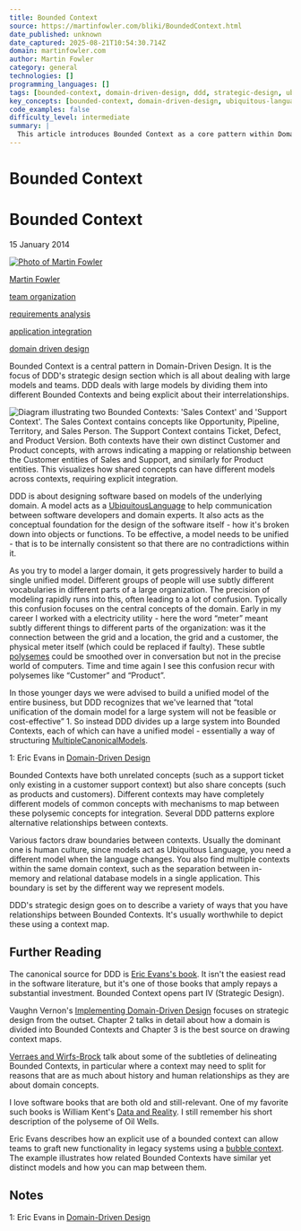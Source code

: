 ```yaml
---
title: Bounded Context
source: https://martinfowler.com/bliki/BoundedContext.html
date_published: unknown
date_captured: 2025-08-21T10:54:30.714Z
domain: martinfowler.com
author: Martin Fowler
category: general
technologies: []
programming_languages: []
tags: [bounded-context, domain-driven-design, ddd, strategic-design, ubiquitous-language, context-map, software-architecture, system-design, modeling, application-integration]
key_concepts: [bounded-context, domain-driven-design, ubiquitous-language, strategic-design, context-map, polysemy, unified-model, multiple-canonical-models]
code_examples: false
difficulty_level: intermediate
summary: |
  This article introduces Bounded Context as a core pattern within Domain-Driven Design (DDD), essential for managing large software models and teams. It explains how DDD addresses the complexity of extensive domains by dividing them into distinct, internally consistent Bounded Contexts, each with its own Ubiquitous Language. The author highlights the challenge of polysemic terms in large organizations and how Bounded Contexts allow for different, yet integrated, models of shared concepts like "Customer" or "Product." The piece emphasizes that context boundaries are often influenced by human culture and different data representations, advocating for the use of context maps to visualize inter-context relationships.
---
```

# Bounded Context

# Bounded Context

15 January 2014

[![](/mf.jpg "Photo of Martin Fowler")](/)

[Martin Fowler](/)

[team organization](/tags/team%20organization.html)

[requirements analysis](/tags/requirements%20analysis.html)

[application integration](/tags/application%20integration.html)

[domain driven design](/tags/domain%20driven%20design.html)

Bounded Context is a central pattern in Domain-Driven Design. It is the focus of DDD's strategic design section which is all about dealing with large models and teams. DDD deals with large models by dividing them into different Bounded Contexts and being explicit about their interrelationships.

![Diagram illustrating two Bounded Contexts: 'Sales Context' and 'Support Context'. The Sales Context contains concepts like Opportunity, Pipeline, Territory, and Sales Person. The Support Context contains Ticket, Defect, and Product Version. Both contexts have their own distinct Customer and Product concepts, with arrows indicating a mapping or relationship between the Customer entities of Sales and Support, and similarly for Product entities. This visualizes how shared concepts can have different models across contexts, requiring explicit integration.](images/boundedContext/sketch.png)

DDD is about designing software based on models of the underlying domain. A model acts as a [UbiquitousLanguage](/bliki/UbiquitousLanguage.html) to help communication between software developers and domain experts. It also acts as the conceptual foundation for the design of the software itself - how it's broken down into objects or functions. To be effective, a model needs to be unified - that is to be internally consistent so that there are no contradictions within it.

As you try to model a larger domain, it gets progressively harder to build a single unified model. Different groups of people will use subtly different vocabularies in different parts of a large organization. The precision of modeling rapidly runs into this, often leading to a lot of confusion. Typically this confusion focuses on the central concepts of the domain. Early in my career I worked with a electricity utility - here the word “meter” meant subtly different things to different parts of the organization: was it the connection between the grid and a location, the grid and a customer, the physical meter itself (which could be replaced if faulty). These subtle [polysemes](http://en.wikipedia.org/wiki/Polysemy) could be smoothed over in conversation but not in the precise world of computers. Time and time again I see this confusion recur with polysemes like “Customer” and “Product”.

In those younger days we were advised to build a unified model of the entire business, but DDD recognizes that we've learned that “total unification of the domain model for a large system will not be feasible or cost-effective” 1. So instead DDD divides up a large system into Bounded Contexts, each of which can have a unified model - essentially a way of structuring [MultipleCanonicalModels](/bliki/MultipleCanonicalModels.html).

1: Eric Evans in [Domain-Driven Design](https://www.amazon.com/gp/product/0321125215/ref=as_li_tl?ie=UTF8&camp=1789&creative=9325&creativeASIN=0321125215&linkCode=as2&tag=martinfowlerc-20)

Bounded Contexts have both unrelated concepts (such as a support ticket only existing in a customer support context) but also share concepts (such as products and customers). Different contexts may have completely different models of common concepts with mechanisms to map between these polysemic concepts for integration. Several DDD patterns explore alternative relationships between contexts.

Various factors draw boundaries between contexts. Usually the dominant one is human culture, since models act as Ubiquitous Language, you need a different model when the language changes. You also find multiple contexts within the same domain context, such as the separation between in-memory and relational database models in a single application. This boundary is set by the different way we represent models.

DDD's strategic design goes on to describe a variety of ways that you have relationships between Bounded Contexts. It's usually worthwhile to depict these using a context map.

## Further Reading

The canonical source for DDD is [Eric Evans's book](https://www.amazon.com/gp/product/0321125215/ref=as_li_tl?ie=UTF8&camp=1789&creative=9325&creativeASIN=0321125215&linkCode=as2&tag=martinfowlerc-20). It isn't the easiest read in the software literature, but it's one of those books that amply repays a substantial investment. Bounded Context opens part IV (Strategic Design).

Vaughn Vernon's [Implementing Domain-Driven Design](https://www.amazon.com/gp/product/0321834577/ref=as_li_tl?ie=UTF8&camp=1789&creative=9325&creativeASIN=0321834577&linkCode=as2&tag=martinfowlerc-20) focuses on strategic design from the outset. Chapter 2 talks in detail about how a domain is divided into Bounded Contexts and Chapter 3 is the best source on drawing context maps.

[Verraes and Wirfs-Brock](https://verraes.net/2021/06/split-domain-across-bounded-contexts/) talk about some of the subtleties of delineating Bounded Contexts, in particular where a context may need to split for reasons that are as much about history and human relationships as they are about domain concepts.

I love software books that are both old and still-relevant. One of my favorite such books is William Kent's [Data and Reality](https://www.amazon.com/gp/product/1935504215/ref=as_li_tl?ie=UTF8&camp=1789&creative=9325&creativeASIN=1935504215&linkCode=as2&tag=martinfowlerc-20). I still remember his short description of the polyseme of Oil Wells.

Eric Evans describes how an explicit use of a bounded context can allow teams to graft new functionality in legacy systems using a [bubble context](http://domainlanguage.com/wp-content/uploads/2016/04/GettingStartedWithDDDWhenSurroundedByLegacySystemsV1.pdf). The example illustrates how related Bounded Contexts have similar yet distinct models and how you can map between them.

## Notes

1: Eric Evans in [Domain-Driven Design](https://www.amazon.com/gp/product/0321125215/ref=as_li_tl?ie=UTF8&camp=1789&creative=9325&creativeASIN=0321125215&linkCode=as2&tag=martinfowlerc-20)